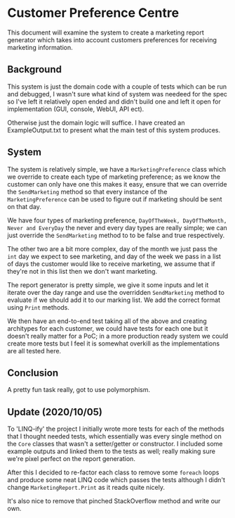 # Customer Preference Centre
This document will examine the system to create a marketing report generator which takes into account customers preferences for
receiving marketing information.

## Background
This system is just the domain code with a couple of tests which can be run and debugged,
I wasn't sure what kind of system was needeed for the spec so I've left it relatively
open ended and didn't build one and left it open for implementation (GUI, console, WebUI, API ect).

Otherwise just the domain logic will suffice. I have created an ExampleOutput.txt to
present what the main test of this system produces.

## System
The system is relatively simple, we have a ```MarketingPreference``` class which we 
override to create each type of marketing preference; as we know the customer can
only have one this makes it easy, ensure that we can override the ```SendMarketing``` method
so that every instance of the ```MarketingPreference``` can be used to figure out
if marketing should be sent on that day.

We have four types of marketing preference, ```DayOfTheWeek, DayOfTheMonth, Never and EveryDay```
the never and every day types are really simple; we can just override the ```SendMarketing``` method to 
to be false and true respectively.

The other two are a bit more complex, day of the month we just pass the ```int``` day we
expect to see marketing, and day of the week we pass in a list of days the customer
would like to receive marketing, we assume that if they're not in this list then
we don't want marketing.

The report generator is pretty simple, we give it some inputs and let it iterate over
the day range and use the overridden ```SendMarketing``` method to evaluate if we should add it to our marking list. 
We add the correct format using ```Print``` methods.

We then have an end-to-end test taking all of the above and creating architypes for
each customer, we could have tests for each one but it doesn't really matter for a PoC;
in a more production ready system we could create more tests but I feel it is somewhat
overkill as the implementations are all tested here.

## Conclusion
A pretty fun task really, got to use polymorphism.

## Update (2020/10/05)
To 'LINQ-ify' the project I initially wrote more tests for each of the methods that I thought needed tests, which essentially was every single method on the `Core` classes that wasn't a setter/getter or constructor. I included some example outputs and linked them to the tests as well; really making sure we're pixel perfect on the report generation.

After this I decided to re-factor each class to remove some `foreach` loops and produce some neat LINQ code which passes the tests although I didn't change `MarketingReport.Print` as it reads quite nicely.

It's also nice to remove that pinched StackOverflow method and write our own.